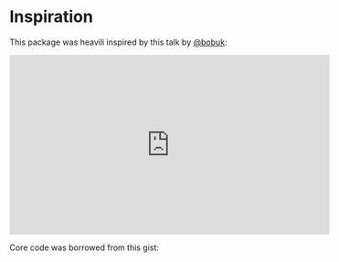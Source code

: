 # Inspiration

This package was heavili inspired by this talk by [@bobuk](https://github.com/bobuk):

<iframe width="560" height="315" src="https://www.youtube.com/embed/CWZVNgStgbI" frameborder="0" allow="accelerometer; autoplay; clipboard-write; encrypted-media; gyroscope; picture-in-picture" allowfullscreen></iframe>

Core code was borrowed from this gist:

<script src="https://gist.github.com/bobuk/508f22bb949cd0724d95cd67487b1c62.js"></script>
